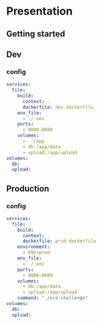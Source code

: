 # Presentation

## Getting started

## Dev

### config
```yaml
services:
  file:
    build:
      context: .
      dockerfile: dev.dockerfile
    env_file:
      - ./.env
    ports:
      - 8080:8080
    volumes:
      - .:/app
      - db:/app/data
      - upload:/app/upload
volumes:
  db:
  upload:
```

## Production

### config
```yaml
services:
  file:
    build:
      context: .
      dockerfile: prod.dockerfile
    environment:
      - ENV=prod
    env_file:
      - ./.env
    ports:
      - 8080:8080
    volumes:
      - db:/app/data
      - upload:/app/upload
    command: "./eco-challenge"
volumes:
  db:
  upload:
```